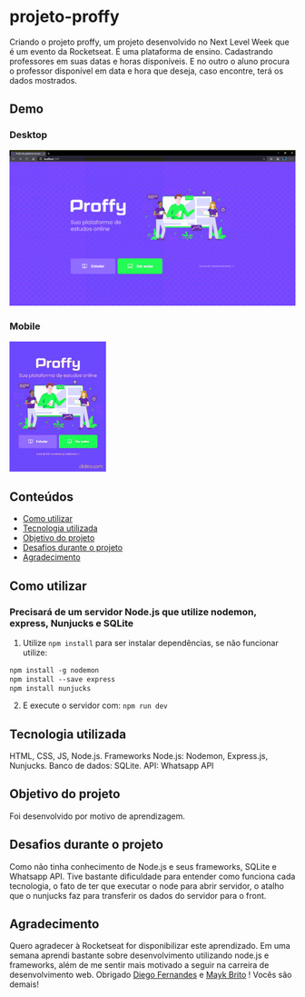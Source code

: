 # projeto-proffy
Criando o projeto proffy, um projeto desenvolvido no Next Level Week que é um evento da Rocketseat. 
É uma plataforma de ensino. Cadastrando professores em suas datas e horas disponíveis. E no outro o aluno procura o professor disponível em data e hora que deseja, caso encontre, terá os dados mostrados. 

## Demo
### Desktop
![Proffy Desktop Demo](images/Proffy-desktop.gif)
### Mobile
![Proffy Mobile Demo](images/Proffy-Mobile.gif)

## Conteúdos
* [Como utilizar](#como-utilizar)
* [Tecnologia utilizada](#tecnologia-utilizada)
* [Objetivo do projeto](#objetivo-do-projeto)
* [Desafios durante o projeto](#desafios-durante-o-projeto)
* [Agradecimento](#agradecimento)

## Como utilizar
### Precisará de um servidor Node.js que utilize nodemon, express, Nunjucks e SQLite
1. Utilize `npm install` para ser instalar dependências, se não funcionar utilize:
```
npm install -g nodemon
npm install --save express
npm install nunjucks
```
2. E execute o servidor com:
`npm run dev`


## Tecnologia utilizada
HTML, CSS, JS, Node.js. Frameworks Node.js: Nodemon, Express.js, Nunjucks.  Banco de dados: SQLite.
API: Whatsapp API 

## Objetivo do projeto
Foi desenvolvido por motivo de aprendizagem.

## Desafios durante o projeto
Como não tinha conhecimento de Node.js e seus frameworks, SQLite e Whatsapp API. Tive bastante dificuldade para entender como funciona cada tecnologia, o fato de ter que executar o node para abrir servidor, o atalho que o nunjucks faz para transferir os dados do servidor para o front.

## Agradecimento
Quero agradecer à Rocketseat for disponibilizar este aprendizado. Em uma semana aprendi bastante sobre desenvolvimento utilizando node.js e frameworks, além de me sentir mais motivado a seguir na carreira de desenvolvimento web.
Obrigado [Diego Fernandes](https://github.com/diego3g) 
e [Mayk Brito](https://github.com/maykbrito) !
Vocês são demais!
